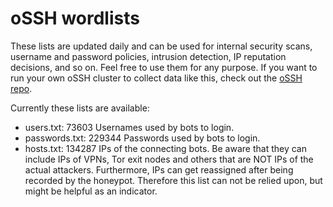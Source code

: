 # oSSH wordlists
These lists are updated daily and can be used for internal security scans, username and password policies, intrusion detection, IP reputation decisions, and so on. Feel free to use them for any purpose. If you want to run your own oSSH cluster to collect data like this, check out the [oSSH repo](https://github.com/toxyl/ossh).  

Currently these lists are available:  
- users.txt: 73603                                                                                                                                                                                                                                                                                                                                                                                            Usernames used by bots to login. 
- passwords.txt: 229344                                                                                                                                                                                                                                                                                                                                                                                            Passwords used by bots to login. 
- hosts.txt: 134287                                                                                                                                                                                                                                                                                                                                                                                            IPs of the connecting bots. Be aware that they can include IPs of VPNs, Tor exit nodes and others that are NOT IPs of the actual attackers. Furthermore, IPs can get reassigned after being recorded by the honeypot. Therefore this list can not be relied upon, but might be helpful as an indicator.
